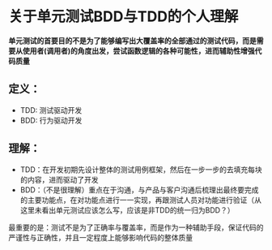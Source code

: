 # 关于单元测试BDD与TDD的个人理解

[tag]:记录|test|概念
[create]:2020-07-03

**单元测试的首要目的不是为了能够编写出大覆盖率的全部通过的测试代码，而是需要从使用者(调用者)的角度出发，尝试函数逻辑的各种可能性，进而辅助性增强代码质量**

## 定义：

- TDD: 测试驱动开发
- BDD: 行为驱动开发

## 理解：

- TDD：在开发初期先设计整体的测试用例框架，然后在一步一步的去填充每块的内容，进而驱动了开发
- BDD：（不是很理解）重点在于沟通，与产品与客户沟通后梳理出最终要完成的主要功能点，在对功能点进行一一实现，再跟测试人员对功能进行验证（从这里未看出单元测试应该怎么写，应该是非TDD的统一归为BDD？）

最重要的是：测试不是为了正确率与覆盖率，而是作为一种辅助手段，保证代码的严谨性与正确性，并且一定程度上能够影响代码的整体质量
